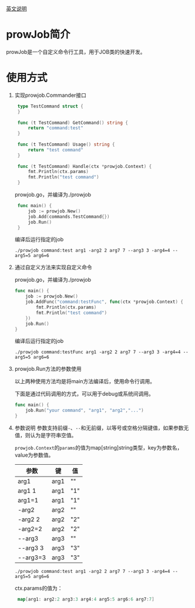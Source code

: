 [英文说明](Readme.md)
# prowJob简介

prowJob是一个自定义命令行工具，用于JOB类的快速开发。

# 使用方式

1. 实现prowjob.Commander接口
   ```go
    type TestCommand struct {
    }
    
    func (t TestCommand) GetCommand() string {
        return "command:test"
    }
    
    func (t TestCommand) Usage() string {
        return "test command"
    }
    
    func (t TestCommand) Handle(ctx *prowjob.Context) {
        fmt.Println(ctx.params)
        fmt.Println("test command")
    }
   ```
   prowjob.go，并编译为./prowjob
   ```go
    func main() {
        job := prowjob.New()
        job.Add(commands.TestCommand{})
        job.Run()
    }
   ```
   编译后运行指定的job
   ```shell
   ./prowjob command:test arg1 -arg2 2 arg7 7 --arg3 3 -arg4=4 --arg5=5 arg6=6
   ```
2. 通过自定义方法来实现自定义命令

   prowjob.go，并编译为./prowjob
    ```go
    func main() {
        job := prowjob.New()
        job.AddFunc("command:testFunc", func(ctx *prowjob.Context) {
			fmt.Println(ctx.params)
            fmt.Println("test command")
        })
        job.Run()
    }
    ```
   编译后运行指定的job
   ```shell
   ./prowjob command:testFunc arg1 -arg2 2 arg7 7 --arg3 3 -arg4=4 --arg5=5 arg6=6
   ```
3. prowjob.Run方法的参数使用

   以上两种使用方法均是将main方法编译后，使用命令行调用。

   下面是通过代码调用的方式，可以用于debug或系统间调用。
    ```go
    func main() {
        job.Run("your command", "arg1", "arg2","...")
    }
    ```

4. 参数说明
   参数支持前缀`-`、`--`和无前缀，以等号或空格分隔键值，如果参数无值，则认为是字符串空值。

   `prowjob.Context`的`params`的值为map[string]string类型，key为参数名，value为参数值。

   | 参数       | 键    | 值   |
   |----------|------|-----|
   | arg1     | arg1 | ""  |
   | arg1 1   | arg1 | "1" |
   | arg1=1   | arg1 | "1" |
   | -arg2    | arg2 | ""  |
   | -arg2 2  | arg2 | "2" |
   | -arg2=2  | arg2 | "2" |
   | --arg3   | arg3 | ""  |
   | --arg3 3 | arg3 | "3" |
   | --arg3=3 | arg3 | "3" |

   ```shell
   ./prowjob command:test arg1 -arg2 2 arg7 7 --arg3 3 -arg4=4 --arg5=5 arg6=6
   ```
   ctx.params的值为：
   ```go
    map[arg1: arg2:2 arg3:3 arg4:4 arg5:5 arg6:6 arg7:7]
   ```
